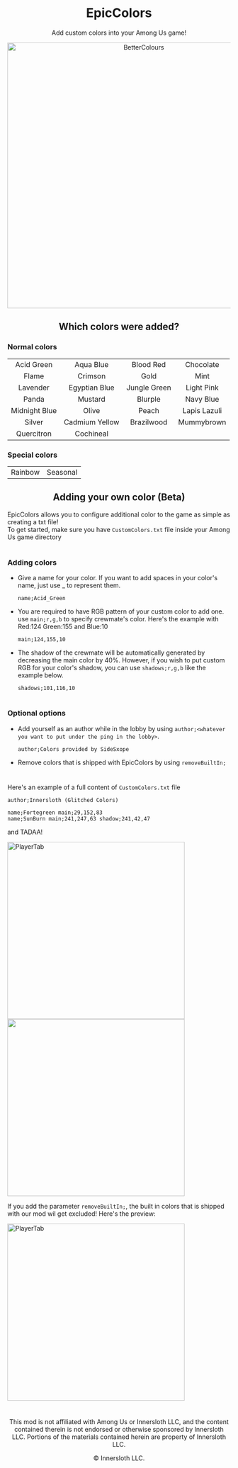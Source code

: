 <h1 align="center">EpicColors</h1>
<p align="center">Add custom colors into your Among Us game!</p>

<p align="center"><img src="https://user-images.githubusercontent.com/82711525/126036715-381947aa-0853-44dc-8da5-5e3cc4122787.gif" alt="BetterColours" width="600" /></p>

<h2 align="center">Which colors were added?</h2>

### Normal colors
|   |   |   |   |
|:-:|:-:|:-:|:-:|
| Acid Green | Aqua Blue | Blood Red | Chocolate |
| Flame | Crimson | Gold | Mint |
| Lavender | Egyptian Blue | Jungle Green | Light Pink |
| Panda | Mustard | Blurple | Navy Blue |
| Midnight Blue | Olive | Peach | Lapis Lazuli |
| Silver | Cadmium Yellow | Brazilwood | Mummybrown |
| Quercitron | Cochineal |  |  |

### Special colors
|   |   |
|----------|-------------|
| Rainbow | Seasonal |

<h2 align="center">Adding your own color (Beta)</h2>

EpicColors allows you to configure additional color to the game as simple as creating a txt file!\
To get started, make sure you have `CustomColors.txt` file inside your Among Us game directory

#
### Adding colors
- Give a name for your color. If you want to add spaces in your color's name, just use _ to represent them.

      name;Acid_Green
- You are required to have RGB pattern of your custom color to add one. use `main;r,g,b` to specify crewmate's color. 
Here's the example with Red:124 Green:155 and Blue:10

      main;124,155,10
- The shadow of the crewmate will be automatically generated by decreasing the main color by 40%. However, if you wish to put custom RGB for your color's shadow, you can use `shadows;r,g,b` like the example below.

      shadows;101,116,10

#
### Optional options
- Add yourself as an author while in the lobby by using `author;<whatever you want to put under the ping in the lobby>`.

      author;Colors provided by SideSxope
    
- Remove colors that is shipped with EpicColors by using `removeBuiltIn;`
#
Here's an example of a full content of `CustomColors.txt` file

    author;Innersloth (Glitched Colors)

    name;Fortegreen main;29,152,83
    name;SunBurn main;241,247,63 shadow;241,42,47

and TADAA! 
<p align="left"><img src="https://user-images.githubusercontent.com/82711525/126036324-7363d5a9-6893-44b1-8df2-9f86dd746e9d.png" alt="PlayerTab" width="400" />
<img src="https://user-images.githubusercontent.com/82711525/126036369-477859f2-c03a-41ed-b975-353577f45e2c.png" width="400" /></p>

If you add the parameter `removeBuiltIn;`, the built in colors that is shipped with our mod wil get excluded! Here's the preview:

<p align="left"><img src="https://user-images.githubusercontent.com/82711525/126036454-915ef977-3be8-48b0-a279-2aca9e85ac04.png" alt="PlayerTab" width="400" />


#
<p align="center">This mod is not affiliated with Among Us or Innersloth LLC, and the content contained therein is not endorsed or otherwise sponsored by Innersloth LLC. Portions of the materials contained herein are property of Innersloth LLC.</p>
<p align="center">© Innersloth LLC.</p>
